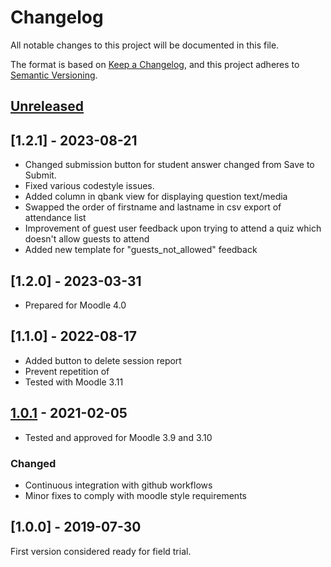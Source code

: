 # Changelog

All notable changes to this project will be documented in this file.

The format is based on [Keep a Changelog](https://keepachangelog.com/en/1.0.0/),
and this project adheres to [Semantic Versioning](https://semver.org).

## [Unreleased]

## [1.2.1] - 2023-08-21

- Changed submission button for student answer changed from Save to Submit.
- Fixed various codestyle issues.
- Added column in qbank view for displaying question text/media
- Swapped the order of firstname and lastname in csv export of attendance list
- Improvement of guest user feedback upon trying to attend a quiz which doesn't allow guests to attend
- Added new template for "guests_not_allowed" feedback

## [1.2.0] - 2023-03-31

- Prepared for Moodle 4.0

## [1.1.0] - 2022-08-17

- Added button to delete session report
- Prevent repetition of 
- Tested with Moodle 3.11

## [1.0.1] - 2021-02-05

- Tested and approved for Moodle 3.9 and 3.10

### Changed

- Continuous integration with github workflows
- Minor fixes to comply with moodle style requirements

## [1.0.0] - 2019-07-30

First version considered ready for field trial.

[Unreleased]: https://github.com/KQMATH/moodle-mod_jazzquiz/compare/v1.0.1...HEAD
[1.0.1]: https://github.com/KQMATH/moodle-qtype_mod_jazzquiz/compare/v1.0.0...v1.0.1
